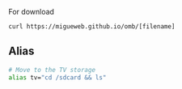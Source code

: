 For download 
```
curl https://migueweb.github.io/omb/[filename]
```


## Alias
```bash
# Move to the TV storage
alias tv="cd /sdcard && ls"
```
